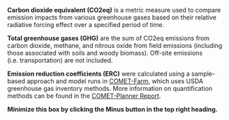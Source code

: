 
**Carbon dioxide equivalent (CO2eq)** is a metric measure used to
compare emission impacts from various greenhouse gases based on their
relative radiative forcing effect over a specified period of time.

**Total greenhouse gases (GHG)** are the sum of CO2eq emissions from
carbon dioxide, methane, and nitrous oxide from field emissions
(including those associated with soils and woody biomass). Off-site
emissions (i.e. transportation) are not included.

**Emission reduction coefficients (ERC)** were calculated using a
sample-based approach and model runs in
<a href="http://comet-farm.com/" target="_blank"> COMET-Farm</a>, which
uses USDA greenhouse gas inventory methods. More information on
quantification methods can be found in the
<a href="https://planner-prod2-dot-comet-201514.appspot.com/static/media/COMET-Planner_Report_Final.41c0b5e0.pdf/" target="_blank">
COMET-Planner Report</a>.

**Minimize this box by clicking the Minus button in the top right
heading.**
